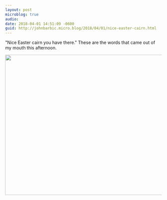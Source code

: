 ```yaml
---
layout: post
microblog: true
audio: 
date: 2018-04-01 14:51:09 -0600
guid: http://johnbarbic.micro.blog/2018/04/01/nice-easter-cairn.html
---
```

"Nice Easter cairn you have there." These are the words that came out of my mouth this afternoon. 

<img src="http://www.barbic.com/uploads/2018/ad6ce9d48f.jpg" width="600" height="450" />
